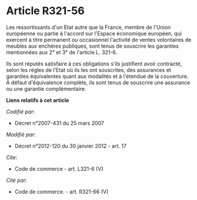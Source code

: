# Article R321-56

Les ressortissants d'un Etat autre que la France, membre de l'Union européenne ou partie à l'accord sur l'Espace économique
européen, qui exercent à titre permanent ou occasionnel l'activité de ventes volontaires de meubles aux enchères publiques,
sont tenus de souscrire les garanties mentionnées aux 2° et 3° de l'article L. 321-6. 

Ils sont réputés satisfaire à ces obligations s'ils justifient avoir contracté, selon les règles de l'Etat où ils les ont
souscrites, des assurances et garanties équivalentes quant aux modalités et à l'étendue de la couverture. A défaut
d'équivalence complète, ils sont tenus de souscrire une assurance ou une garantie complémentaire.

**Liens relatifs à cet article**

_Codifié par_:

  - Décret n°2007-431 du 25 mars 2007

_Modifié par_:

  - Décret n°2012-120 du 30 janvier 2012 - art. 17

_Cite_:

  - Code de commerce - art. L321-6 (V)

_Cité par_:

  - Code de commerce. - art. R321-66 (V)
